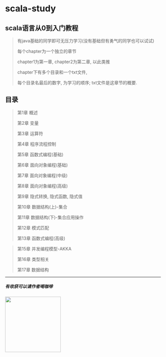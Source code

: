 # scala-study
## scala语言从0到入门教程
>有java基础的同学即可无压力学习(没有基础但有勇气的同学也可以试试)
>
>每个chapter为一个独立的章节
>
>chapter1为第一章, chapter2为第二章, 以此类推
>
>chapter下有多个目录和一个txt文件,
>
>每个目录名最后的数字, 为学习的顺序;
>txt文件是这章节的概要.

## 目录
> 第1章 概述
>
>第2章 变量
>
>第3章 运算符
>
>第4章 程序流程控制
>
>第5章 函数式编程(基础)
>
>第6章 面向对象编程(基础)
>
>第7章 面向对象编程(中级)
>
>第8章 面向对象编程(高级)
>
>第9章 隐式转换, 隐式函数, 隐式值
>
>第10章 数据结构(上)-集合
>
>第11章 数据结构(下)-集合应用操作
>
>第12章 模式匹配
>
>第13章 函数式编程(高级)

>
>第15章 并发编程模型-AKKA
>
>第16章 类型相关
>
>第17章 数据结构

****
##### 有收获可以请作者喝咖啡
<img width="180px" src="https://github.com/welldo2017/scala-study/blob/master/images/myAliPay.jpg"/>
